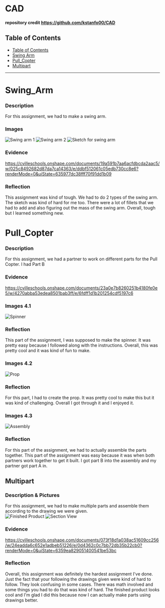 # CAD
#### repository credit https://github.com/kstanfo00/CAD
## Table of Contents
* [Table of Contents](#TableOfContents)
* [Swing Arm](#Swing_Arm)
* [Pull_Copter](#Pull_Copter)
* [Multipart](#Multipart)
---

# Swing_Arm

### Description
For this assignment, we had to make a swing arm. 
### Images
![Swing arm 1](https://raw.githubusercontent.com/rgabramedhin93/CAD/master/Swing%20arm%201.png)
![Swing arm 2](https://raw.githubusercontent.com/rgabramedhin93/CAD/master/Swing%20arm%202.png)
![Sketch for swing arm](https://raw.githubusercontent.com/rgabramedhin93/CAD/master/Sketch%20of%20swing%20arm.png)




### Evidence
https://cvilleschools.onshape.com/documents/19a591b7aa6acfdbcda2aac5/w/025c8492682d87da7ca14363/e/ddbf512061c05edb730cc8e6?renderMode=0&uiState=635977dc38fff70f91dd1b09
### Reflection
This assignment was kind of tough. We had to do 2 types of the swing arm. The sketch was kind of hard for me too. There were a lot of fillets that we had to add and also figuring out the mass of the swing arm. Overall, tough but I learned something new. 



# Pull_Copter

### Description
For this assignment, we had a partner to work on different parts for the Pull Copter. I had Part B

### Evidence
https://cvilleschools.onshape.com/documents/23a0e7b8260251b4180fe0e5/w/4270abba53edea8501bab3ff/e/6fdff1d1b201254cdf5197c6


### Images 4.1
![Spinner](https://raw.githubusercontent.com/rgabramedhin93/CAD/master/Screenshot%202022-10-26%209.52.58%20PM.png)

### Reflection
This part of the assignment, I was supposed to make the spinner. It was pretty easy because I followed along with the instructions. Overall, this was pretty cool and it was kind of fun to make. 

### Images 4.2
![Prop](https://raw.githubusercontent.com/rgabramedhin93/CAD/master/Screenshot%202022-10-26%209.59.05%20PM.png)

### Reflection
For this part, I had to create the prop. It was pretty cool to make this but it was kind of challenging. Overall I got through it and I enjoyed it. 

### Images 4.3
![Assembly](https://raw.githubusercontent.com/rgabramedhin93/CAD/master/Screenshot%202022-10-26%2010.05.31%20PM.png)

### Reflection
For this part of the assignment, we had to actually assemble the parts together. This part of the assignment was easy because it was when both partners work together to get it built. I got part B into the assembly and my partner got part A in. 

## Multipart

### Description & Pictures
For this assignment, we had to make multiple parts and assemble them according to the drawing we were given.  
![Finished Product](https://raw.githubusercontent.com/rgabramedhin93/CAD/master/Screenshot%202022-10-26%2010.16.24%20PM.png)
![Section View](https://raw.githubusercontent.com/rgabramedhin93/CAD/master/Screenshot%202022-10-26%2010.16.12%20PM.png)

### Evidence
https://cvilleschools.onshape.com/documents/073f18d1a038ac51609cc256/w/24eadda6c652e1adbeb51226/e/0d4362c0c7bb72db35b22cb0?renderMode=0&uiState=6359ea829051400541be53bc

### Reflection
Overall, this assignment was definitely the hardest assignment I've done. Just the fact that your following the drawings given were kind of hard to follow. They look confusing in some cases. There was math involved and some things you had to do that was kind of hard. The finished product looks cool and I'm glad I did this because now I can actually make parts using drawings better. 




